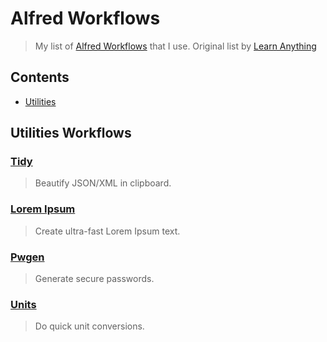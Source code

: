 # Alfred Workflows
> My list of [Alfred Workflows](https://www.alfredapp.com/workflows/) that I use. Original list by [Learn Anything](https://github.com/learn-anything/alfred-workflows)

## Contents
- [Utilities](#utilities-workflows)

## Utilities Workflows

### [Tidy](https://github.com/importre/alfred-tidy)
> Beautify JSON/XML in clipboard.

### [Lorem Ipsum](https://github.com/tillkruss/alfred-lorem-ipsum)
> Create ultra-fast Lorem Ipsum text.

### [Pwgen](https://github.com/deanishe/alfred-pwgen)
> Generate secure passwords.

### [Units](http://units.dnsu.ch)
> Do quick unit conversions.
